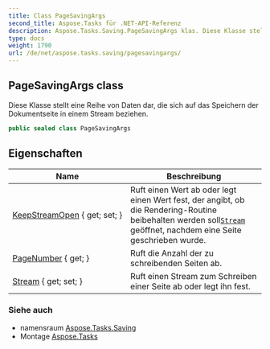 ```yaml
---
title: Class PageSavingArgs
second_title: Aspose.Tasks für .NET-API-Referenz
description: Aspose.Tasks.Saving.PageSavingArgs klas. Diese Klasse stellt eine Reihe von Daten dar die sich auf das Speichern der Dokumentseite in einem Stream beziehen.
type: docs
weight: 1790
url: /de/net/aspose.tasks.saving/pagesavingargs/
---
```

## PageSavingArgs class

Diese Klasse stellt eine Reihe von Daten dar, die sich auf das Speichern der Dokumentseite in einem Stream beziehen.

```csharp
public sealed class PageSavingArgs
```

## Eigenschaften

| Name | Beschreibung |
| --- | --- |
| [KeepStreamOpen](../../aspose.tasks.saving/pagesavingargs/keepstreamopen/) { get; set; } | Ruft einen Wert ab oder legt einen Wert fest, der angibt, ob die Rendering-Routine beibehalten werden soll[`Stream`](./stream/) geöffnet, nachdem eine Seite geschrieben wurde. |
| [PageNumber](../../aspose.tasks.saving/pagesavingargs/pagenumber/) { get; } | Ruft die Anzahl der zu schreibenden Seiten ab. |
| [Stream](../../aspose.tasks.saving/pagesavingargs/stream/) { get; set; } | Ruft einen Stream zum Schreiben einer Seite ab oder legt ihn fest. |

### Siehe auch

* namensraum [Aspose.Tasks.Saving](../../aspose.tasks.saving/)
* Montage [Aspose.Tasks](../../)


